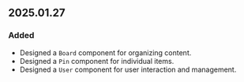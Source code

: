 ## 2025.01.27

### Added

- Designed a `Board` component for organizing content.
- Designed a `Pin` component for individual items.
- Designed a `User` component for user interaction and management.
